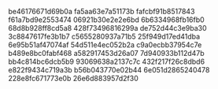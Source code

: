 be46176671d69b0a
fa5aa63e7a51173b
fafcbf91b8517843
f61a7bd9e2553474
06921b30e2e2e6bd
6b6334968fb16fb0
68d8b928ff8cd5a8
428f73496816299a
de752d44c3e9ba30
3c8847617fe3b1b7
c5655280937a71b5
25f949d17ed41dba
6e95b51af47074af
54d511e4ec052b2a
c9a0ecbb37954c7e
b489e8bc0fabf468
a582917453d26a07
7d940933b112d47b
bb4c814bc6dcb5b9
93069638a2137c7c
432f217f26c8dbd6
e822f9434c719a3b
b56b043770e02b44
6e051d2865240478
228e8fc671773e0b
26e6d883957d2f30
